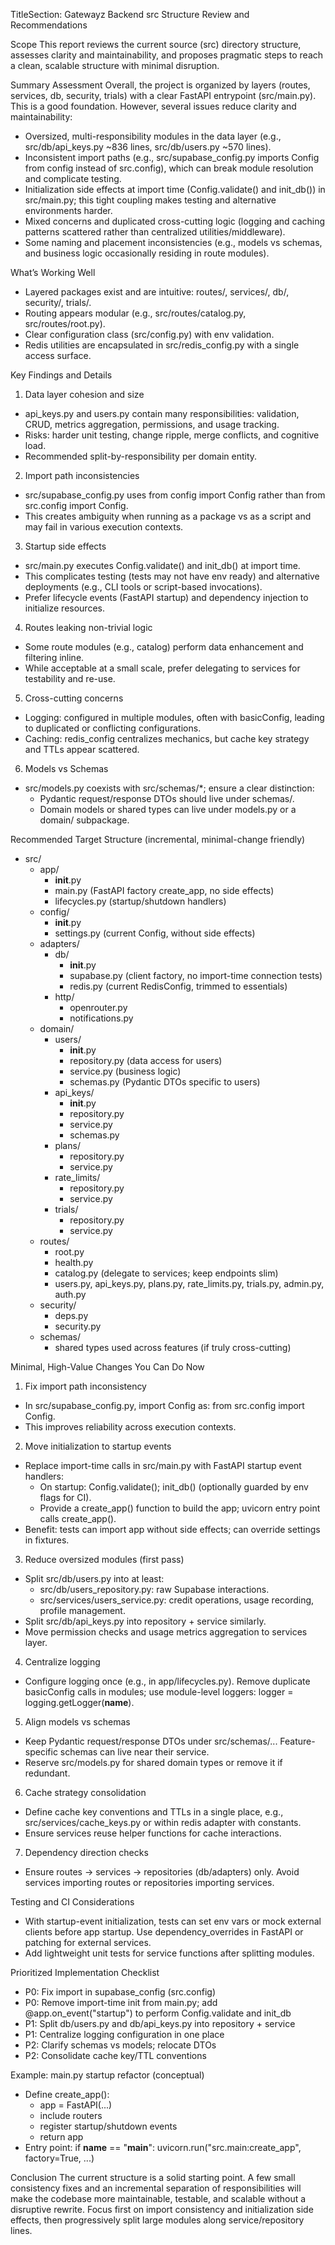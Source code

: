 TitleSection: Gatewayz Backend src Structure Review and Recommendations

Scope
This report reviews the current source (src) directory structure, assesses clarity and maintainability, and proposes pragmatic steps to reach a clean, scalable structure with minimal disruption.

Summary Assessment
Overall, the project is organized by layers (routes, services, db, security, trials) with a clear FastAPI entrypoint (src/main.py). This is a good foundation. However, several issues reduce clarity and maintainability:
- Oversized, multi-responsibility modules in the data layer (e.g., src/db/api_keys.py ~836 lines, src/db/users.py ~570 lines).
- Inconsistent import paths (e.g., src/supabase_config.py imports Config from config instead of src.config), which can break module resolution and complicate testing.
- Initialization side effects at import time (Config.validate() and init_db()) in src/main.py; this tight coupling makes testing and alternative environments harder.
- Mixed concerns and duplicated cross-cutting logic (logging and caching patterns scattered rather than centralized utilities/middleware).
- Some naming and placement inconsistencies (e.g., models vs schemas, and business logic occasionally residing in route modules).

What’s Working Well
- Layered packages exist and are intuitive: routes/, services/, db/, security/, trials/.
- Routing appears modular (e.g., src/routes/catalog.py, src/routes/root.py).
- Clear configuration class (src/config.py) with env validation.
- Redis utilities are encapsulated in src/redis_config.py with a single access surface.

Key Findings and Details
1) Data layer cohesion and size
- api_keys.py and users.py contain many responsibilities: validation, CRUD, metrics aggregation, permissions, and usage tracking.
- Risks: harder unit testing, change ripple, merge conflicts, and cognitive load.
- Recommended split-by-responsibility per domain entity.

2) Import path inconsistencies
- src/supabase_config.py uses from config import Config rather than from src.config import Config.
- This creates ambiguity when running as a package vs as a script and may fail in various execution contexts.

3) Startup side effects
- src/main.py executes Config.validate() and init_db() at import time.
- This complicates testing (tests may not have env ready) and alternative deployments (e.g., CLI tools or script-based invocations).
- Prefer lifecycle events (FastAPI startup) and dependency injection to initialize resources.

4) Routes leaking non-trivial logic
- Some route modules (e.g., catalog) perform data enhancement and filtering inline.
- While acceptable at a small scale, prefer delegating to services for testability and re-use.

5) Cross-cutting concerns
- Logging: configured in multiple modules, often with basicConfig, leading to duplicated or conflicting configurations.
- Caching: redis_config centralizes mechanics, but cache key strategy and TTLs appear scattered.

6) Models vs Schemas
- src/models.py coexists with src/schemas/*; ensure a clear distinction:
  - Pydantic request/response DTOs should live under schemas/.
  - Domain models or shared types can live under models.py or a domain/ subpackage.

Recommended Target Structure (incremental, minimal-change friendly)
- src/
  - app/
    - __init__.py
    - main.py (FastAPI factory create_app, no side effects)
    - lifecycles.py (startup/shutdown handlers)
  - config/
    - __init__.py
    - settings.py (current Config, without side effects)
  - adapters/
    - db/
      - __init__.py
      - supabase.py (client factory, no import-time connection tests)
      - redis.py (current RedisConfig, trimmed to essentials)
    - http/
      - openrouter.py
      - notifications.py
  - domain/
    - users/
      - __init__.py
      - repository.py (data access for users)
      - service.py (business logic)
      - schemas.py (Pydantic DTOs specific to users)
    - api_keys/
      - __init__.py
      - repository.py
      - service.py
      - schemas.py
    - plans/
      - repository.py
      - service.py
    - rate_limits/
      - repository.py
      - service.py
    - trials/
      - repository.py
      - service.py
  - routes/
    - root.py
    - health.py
    - catalog.py (delegate to services; keep endpoints slim)
    - users.py, api_keys.py, plans.py, rate_limits.py, trials.py, admin.py, auth.py
  - security/
    - deps.py
    - security.py
  - schemas/
    - shared types used across features (if truly cross-cutting)

Minimal, High-Value Changes You Can Do Now
1) Fix import path inconsistency
- In src/supabase_config.py, import Config as: from src.config import Config.
- This improves reliability across execution contexts.

2) Move initialization to startup events
- Replace import-time calls in src/main.py with FastAPI startup event handlers:
  - On startup: Config.validate(); init_db() (optionally guarded by env flags for CI).
  - Provide a create_app() function to build the app; uvicorn entry point calls create_app().
- Benefit: tests can import app without side effects; can override settings in fixtures.

3) Reduce oversized modules (first pass)
- Split src/db/users.py into at least:
  - src/db/users_repository.py: raw Supabase interactions.
  - src/services/users_service.py: credit operations, usage recording, profile management.
- Split src/db/api_keys.py into repository + service similarly.
- Move permission checks and usage metrics aggregation to services layer.

4) Centralize logging
- Configure logging once (e.g., in app/lifecycles.py). Remove duplicate basicConfig calls in modules; use module-level loggers: logger = logging.getLogger(__name__).

5) Align models vs schemas
- Keep Pydantic request/response DTOs under src/schemas/... Feature-specific schemas can live near their service.
- Reserve src/models.py for shared domain types or remove it if redundant.

6) Cache strategy consolidation
- Define cache key conventions and TTLs in a single place, e.g., src/services/cache_keys.py or within redis adapter with constants.
- Ensure services reuse helper functions for cache interactions.

7) Dependency direction checks
- Ensure routes -> services -> repositories (db/adapters) only. Avoid services importing routes or repositories importing services.

Testing and CI Considerations
- With startup-event initialization, tests can set env vars or mock external clients before app startup. Use dependency_overrides in FastAPI or patching for external services.
- Add lightweight unit tests for service functions after splitting modules.

Prioritized Implementation Checklist
- P0: Fix import in supabase_config (src.config)
- P0: Remove import-time init from main.py; add @app.on_event("startup") to perform Config.validate and init_db
- P1: Split db/users.py and db/api_keys.py into repository + service
- P1: Centralize logging configuration in one place
- P2: Clarify schemas vs models; relocate DTOs
- P2: Consolidate cache key/TTL conventions

Example: main.py startup refactor (conceptual)
- Define create_app():
  - app = FastAPI(...)
  - include routers
  - register startup/shutdown events
  - return app
- Entry point: if __name__ == "__main__": uvicorn.run("src.main:create_app", factory=True, ...)

Conclusion
The current structure is a solid starting point. A few small consistency fixes and an incremental separation of responsibilities will make the codebase more maintainable, testable, and scalable without a disruptive rewrite. Focus first on import consistency and initialization side effects, then progressively split large modules along service/repository lines.
